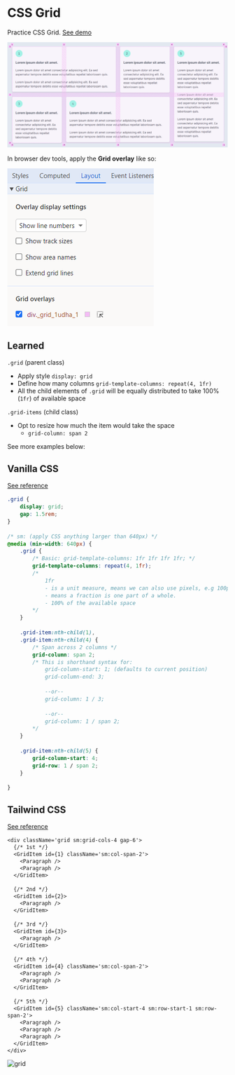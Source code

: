 # CSS Grid

Practice CSS Grid. [See demo](https://lightzane.github.io/learn-css-grid/)

![grid overlay](./rassets/grid-overlay.png)

In browser dev tools, apply the **Grid overlay** like so:

![dev-tools](./rassets/dev-tools.png)

## Learned

`.grid` (parent class)

- Apply style `display: grid`
- Define how many columns `grid-template-columns: repeat(4, 1fr)`
- All the child elements of `.grid` will be equally distributed to take 100% (`1fr`) of available space

`.grid-items` (child class)

- Opt to resize how much the item would take the space
  - `grid-column: span 2`

See more examples below:

## Vanilla CSS

[See reference](./src/components/grid.module.css)

<!-- prettier-ignore -->
```css
.grid {
    display: grid;
    gap: 1.5rem;
}

/* sm: (apply CSS anything larger than 640px) */
@media (min-width: 640px) {
    .grid {
        /* Basic: grid-template-columns: 1fr 1fr 1fr 1fr; */
        grid-template-columns: repeat(4, 1fr);
        /* 
            1fr 
            - is a unit measure, means we can also use pixels, e.g 100px
            - means a fraction is one part of a whole.
            - 100% of the available space
        */
    }
    
    .grid-item:nth-child(1),
    .grid-item:nth-child(4) {
        /* Span across 2 columns */
        grid-column: span 2;
        /* This is shorthand syntax for:
            grid-column-start: 1; (defaults to current position)
            grid-column-end: 3;

            --or--
            grid-column: 1 / 3;

            --or--
            grid-column: 1 / span 2;
        */
    }

    .grid-item:nth-child(5) {
        grid-column-start: 4;
        grid-row: 1 / span 2;
    }

}
```

## Tailwind CSS

[See reference](./src/components/tailwind-grid.tsx)

```tsx
<div className='grid sm:grid-cols-4 gap-6'>
  {/* 1st */}
  <GridItem id={1} className='sm:col-span-2'>
    <Paragraph />
    <Paragraph />
  </GridItem>

  {/* 2nd */}
  <GridItem id={2}>
    <Paragraph />
  </GridItem>

  {/* 3rd */}
  <GridItem id={3}>
    <Paragraph />
  </GridItem>

  {/* 4th */}
  <GridItem id={4} className='sm:col-span-2'>
    <Paragraph />
    <Paragraph />
  </GridItem>

  {/* 5th */}
  <GridItem id={5} className='sm:col-start-4 sm:row-start-1 sm:row-span-2'>
    <Paragraph />
    <Paragraph />
    <Paragraph />
  </GridItem>
</div>
```

![grid](grid.png)
